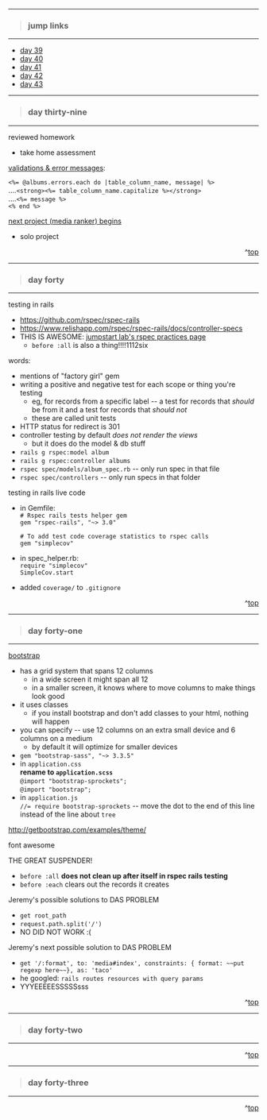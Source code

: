 - - -
> ### jump links ###
- - -

* [day 39](#day-thirty-nine)
* [day 40](#day-forty)
* [day 41](#day-forty-one)
* [day 42](#day-forty-two)
* [day 43](#day-forty-three)

- - -
> ### day thirty-nine ###
- - -

reviewed homework
* take home assessment

[validations & error messages][verr]:

`<%= @albums.errors.each do |table_column_name, message| %>`  
....`<strong><%= table_column_name.capitalize %></strong>`  
....`<%= message %>`  
`<% end %>`

[next project (media ranker) begins][mdrk]
* solo project

[verr]: https://github.com/Ada-Developers-Academy/daily-curriculum/blob/master/topic_resources/validations.md
[mdrk]: https://github.com/Ada-Developers-Academy/C3Projects--MediaRanker

<div align="right">^<a href="#jump-links">top</a></div>


- - -
> ### day forty ###
- - -

testing in rails
* https://github.com/rspec/rspec-rails
* https://www.relishapp.com/rspec/rspec-rails/docs/controller-specs
* THIS IS AWESOME: [jumpstart lab's rspec practices page][jslrspec]
   * `before :all` is also a thing!!!!1112six

[jslrspec]: http://tutorials.jumpstartlab.com/topics/internal_testing/rspec_practices.html

words:
* mentions of "factory girl" gem
* writing a positive and negative test for each scope or thing you're testing
   * eg, for records from a specific label -- a test for records that _should_ be from it and a test for records that _should not_
   * these are called unit tests
* HTTP status for redirect is 301
* controller testing by default _does not render the views_
   * but it does do the model & db stuff
* `rails g rspec:model album`
* `rails g rspec:controller albums`
* `rspec spec/models/album_spec.rb` -- only run spec in that file
* `rspec spec/controllers` -- only run specs in that folder

testing in rails live code
* in Gemfile:  
  `# Rspec rails tests helper gem`  
  `gem "rspec-rails", "~> 3.0"`  

  `# To add test code coverage statistics to rspec calls`  
  `gem "simplecov"`
* in spec_helper.rb:  
  `require "simplecov"`  
  `SimpleCov.start`
* added `coverage/` to `.gitignore`


<div align="right">^<a href="#jump-links">top</a></div>


- - -
> ### day forty-one ###
- - -

[bootstrap][boots]
* has a grid system that spans 12 columns
   * in a wide screen it might span all 12
   * in a smaller screen, it knows where to move columns to make things look good
* it uses classes
   * if you install bootstrap and don't add classes to your html, nothing will happen
* you can specify -- use 12 columns on an extra small device and 6 columns on a medium
   * by default it will optimize for smaller devices
* `gem "bootstrap-sass", "~> 3.3.5"`
* in `application.css`  
  __rename to `application.scss`__  
  `@import "bootstrap-sprockets";`  
  `@import "bootstrap";`
* in `application.js`  
  `//= require bootstrap-sprockets` -- move the dot to the end of this line instead of the line about `tree`

[boots]: https://github.com/Ada-Developers-Academy/daily-curriculum/blob/master/topic_resources/bootstrap.md

http://getbootstrap.com/examples/theme/

font awesome

THE GREAT SUSPENDER!

* `before :all` __does not clean up after itself in rspec rails testing__
* `before :each` clears out the records it creates

Jeremy's possible solutions to DAS PROBLEM
* `get root_path`
* `request.path.split('/')`
* NO DID NOT WORK :(

Jeremy's next possible solution to DAS PROBLEM
* `get '/:format', to: 'media#index', constraints: { format: ~~put regexp here~~}, as: 'taco'`
* he googled: `rails routes resources with query params`
* YYYEEEEESSSSSsss


<div align="right">^<a href="#jump-links">top</a></div>


- - -
> ### day forty-two ###
- - -


<div align="right">^<a href="#jump-links">top</a></div>


- - -
> ### day forty-three ###
- - -


<div align="right">^<a href="#jump-links">top</a></div>

